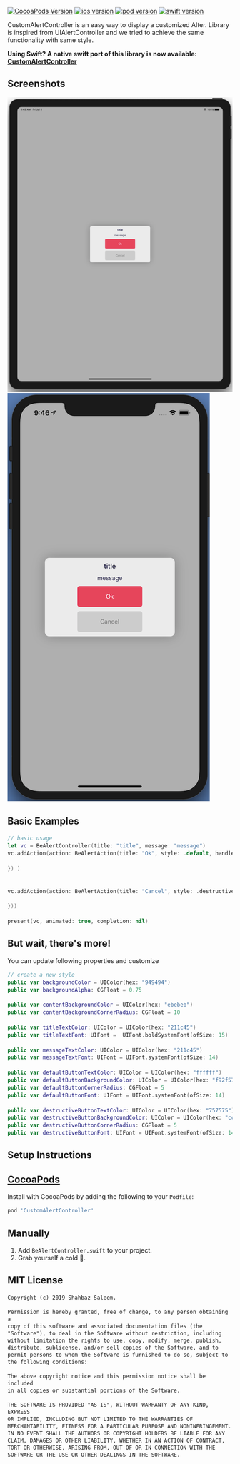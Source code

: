 [![CocoaPods Version](https://img.shields.io/github/license/shahbazsaleem01/CustomAlertController.svg)](https://cocoapods.org/pods/CustomAlertController)
[![ios version](https://img.shields.io/badge/ios-11.0-green.svg)](https://cocoapods.org/pods/CustomAlertController)
[![pod version](https://img.shields.io/badge/pod-1.0.3-yellowgreen.svg)](https://cocoapods.org/pods/CustomAlertController)
[![swift version](https://img.shields.io/badge/swift-5.0-orange.svg)](https://cocoapods.org/pods/CustomAlertController)

CustomAlertController is an easy way to display a customized Alter. Library is inspired from UIAlertController and we tried to achieve the same functionality with same style.

**Using Swift? A native swift port of this library is now available: [CustomAlertController](https://github.com/shahbazsaleem01/CustomAlertController "CustomAlertController")**

Screenshots
---------
![Screenshots](iPad.png)
![Screenshots](iPhone.png)

Basic Examples
---------
```swift
// basic usage
let vc = BeAlertController(title: "title", message: "message")
vc.addAction(action: BeAlertAction(title: "Ok", style: .default, handler: { (action) in

}) )


vc.addAction(action: BeAlertAction(title: "Cancel", style: .destructive, handler: { (action) in

}))

present(vc, animated: true, completion: nil)
```

But wait, there's more!
---------
You can update following properties and customize

```swift
// create a new style
public var backgroundColor = UIColor(hex: "949494")
public var backgroundAlpha: CGFloat = 0.75

public var contentBackgroundColor = UIColor(hex: "ebebeb")
public var contentBackgroundCornerRadius: CGFloat = 10

public var titleTextColor: UIColor = UIColor(hex: "211c45")
public var titleTextFont: UIFont =  UIFont.boldSystemFont(ofSize: 15)

public var messageTextColor: UIColor = UIColor(hex: "211c45")
public var messageTextFont: UIFont = UIFont.systemFont(ofSize: 14)

public var defaultButtonTextColor: UIColor = UIColor(hex: "ffffff")
public var defaultButtonBackgroundColor: UIColor = UIColor(hex: "f92f57")
public var defaultButtonCornerRadius: CGFloat = 5
public var defaultButtonFont: UIFont = UIFont.systemFont(ofSize: 14)

public var destructiveButtonTextColor: UIColor = UIColor(hex: "757575")
public var destructiveButtonBackgroundColor: UIColor = UIColor(hex: "cccccc")
public var destructiveButtonCornerRadius: CGFloat = 5
public var destructiveButtonFont: UIFont = UIFont.systemFont(ofSize: 14)
```

Setup Instructions
------------------

[CocoaPods](http://cocoapods.org)
------------------

Install with CocoaPods by adding the following to your `Podfile`:
```ruby
pod 'CustomAlertController'
```

Manually
--------

1. Add `BeAlertController.swift` to your project.
2. Grab yourself a cold 🍺.

MIT License
-----------
    Copyright (c) 2019 Shahbaz Saleem.

    Permission is hereby granted, free of charge, to any person obtaining a
    copy of this software and associated documentation files (the
    "Software"), to deal in the Software without restriction, including
    without limitation the rights to use, copy, modify, merge, publish,
    distribute, sublicense, and/or sell copies of the Software, and to
    permit persons to whom the Software is furnished to do so, subject to
    the following conditions:

    The above copyright notice and this permission notice shall be included
    in all copies or substantial portions of the Software.

    THE SOFTWARE IS PROVIDED "AS IS", WITHOUT WARRANTY OF ANY KIND, EXPRESS
    OR IMPLIED, INCLUDING BUT NOT LIMITED TO THE WARRANTIES OF
    MERCHANTABILITY, FITNESS FOR A PARTICULAR PURPOSE AND NONINFRINGEMENT.
    IN NO EVENT SHALL THE AUTHORS OR COPYRIGHT HOLDERS BE LIABLE FOR ANY
    CLAIM, DAMAGES OR OTHER LIABILITY, WHETHER IN AN ACTION OF CONTRACT,
    TORT OR OTHERWISE, ARISING FROM, OUT OF OR IN CONNECTION WITH THE
    SOFTWARE OR THE USE OR OTHER DEALINGS IN THE SOFTWARE.
